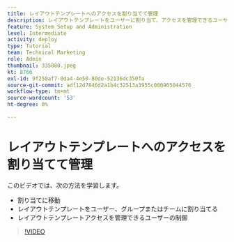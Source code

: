 ```yaml
---
title: レイアウトテンプレートへのアクセスを割り当てて管理
description: レイアウトテンプレートをユーザーに割り当て、アクセスを管理できるユーザーを制御する方法について説明します。
feature: System Setup and Administration
level: Intermediate
activity: deploy
type: Tutorial
team: Technical Marketing
role: Admin
thumbnail: 335080.jpeg
kt: 8766
exl-id: 9f250af7-0da4-4e50-80de-52136dc350fa
source-git-commit: adf12d7846d2a1b4c32513a3955c080905044576
workflow-type: tm+mt
source-wordcount: '53'
ht-degree: 0%

---
```


# レイアウトテンプレートへのアクセスを割り当てて管理

このビデオでは、次の方法を学習します。

* 割り当てに移動
* レイアウトテンプレートをユーザー、グループまたはチームに割り当てる
* レイアウトテンプレートアクセスを管理できるユーザーの制御

>[!VIDEO](https://video.tv.adobe.com/v/335080/?quality=12)
